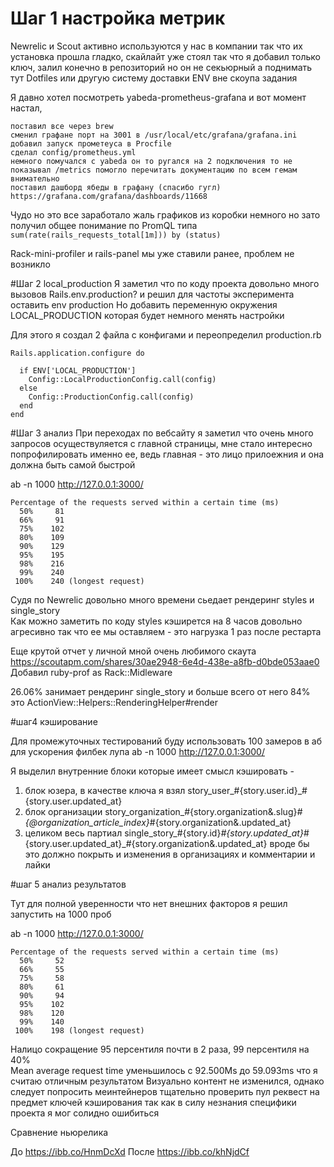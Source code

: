 # Шаг 1 настройка метрик

Newrelic и Scout активно используются у нас в компании так что их установка прошла гладко, скайлайт уже стоял так что я добавил только ключ, залил конечно в репозиторий но он не секьюрный а поднимать тут Dotfiles или другую систему доставки ENV вне скоупа задания

Я давно хотел посмотреть yabeda-prometheus-grafanа и вот момент настал,

    поставил все через brew
    сменил графане порт на 3001 в /usr/local/etc/grafana/grafana.ini
    добавил запуск прометеуса в Procfile
    сделал config/prometheus.yml
    немного помучался с yabeda он то ругался на 2 подключения то не показывал /metrics помогло перечитать документацию по всем гемам внимательно
    поставил дашборд ябеды в графану (спасибо гугл) https://grafana.com/grafana/dashboards/11668

Чудо но это все заработало жаль графиков из коробки немного но зато получил общее понимание по PromQL типа `sum(rate(rails_requests_total[1m])) by (status)`

Rack-mini-profiler и rails-panel мы уже ставили ранее, проблем не возникло

#Шаг 2 local_production
Я заметил что по коду проекта довольно много вызовов Rails.env.production? и решил для частоты эксперимента оставить env production
Но добавить переменную окружения LOCAL_PRODUCTION которая будет немного менять настройки

Для этого я создал 2 файла с конфигами и переопределил production.rb

    Rails.application.configure do

      if ENV['LOCAL_PRODUCTION']
        Config::LocalProductionConfig.call(config)
      else
        Config::ProductionConfig.call(config)
      end
    end

#Шаг 3 анализ
При переходах по вебсайту я заметил что очень много запросов осуществуляется с главной страницы, мне стало интересно попрофилировать именно ее, ведь главная - это лицо прилоежния и она должна быть самой быстрой

ab -n 1000 http://127.0.0.1:3000/
     
    Percentage of the requests served within a certain time (ms)
      50%     81
      66%     91
      75%    102
      80%    109
      90%    129
      95%    195
      98%    216
      99%    240
     100%    240 (longest request) 
     
     
Судя по Newrelic довольно много времени сьедает рендеринг styles и single_story     
Как можно заметить по коду styles кэширется на 8 часов довольно агресивно так что ее мы оставляем - это нагрузка 1 раз после рестарта

Еще крутой отчет у личной мной очень любимого скаута 
https://scoutapm.com/shares/30ae2948-6e4d-438e-a8fb-d0bde053aae0
Добавил ruby-prof as Rack::Midleware

26.06%	занимает рендеринг single_story и больше всего от него 84% это 	ActionView::Helpers::RenderingHelper#render

#шаг4 кэширование

Для промежуточных тестирований буду использовать 100 замеров в аб для ускорения филбек лупа
ab -n 1000 http://127.0.0.1:3000/

Я выделил внутренние блоки которые имеет смысл кэшировать - 

1. блок юзера, в качестве ключа я взял story_user_#{story.user.id}_#{story.user.updated_at}
2. блок организации story_organization_#{story.organization&.slug}_#{@organization_article_index}_#{story.organization&.updated_at}
3. целиком весь партиал single_story_#{story.id}_#{story.updated_at}_#{story.user.updated_at}_#{story.organization&.updated_at} вроде бы это должно покрыть и изменения в организациях и комментарии и лайки 


#шаг 5 анализ результатов

Тут для полной уверенности что нет внешних факторов я решил запустить на 1000 проб


ab -n 1000 http://127.0.0.1:3000/

    Percentage of the requests served within a certain time (ms)
      50%     52
      66%     55
      75%     58
      80%     61
      90%     94
      95%    102
      98%    120
      99%    140
     100%    198 (longest request)
     
Налицо сокращение 95 персентиля почти в 2 раза, 99 персентиля на 40%    
Mean average request time  уменьшилось с 92.500Ms до  59.093ms что я считаю отличным результатом
Визуально контент не изменился, однако следует попросить меинтейнеров тщательно проверить пул реквест на предмет ключей кэширования так как в силу незнания специфики проекта я мог солидно ошибиться

Сравнение ньюрелика 

До https://ibb.co/HnmDcXd
После https://ibb.co/khNjdCf